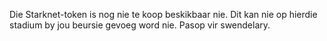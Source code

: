 Die Starknet-token is nog nie te koop beskikbaar nie. Dit kan nie op hierdie stadium by jou beursie gevoeg word nie. Pasop vir swendelary.